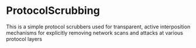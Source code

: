 # ProtocolScrubbing
 This is a simple protocol scrubbers used for transparent, active interposition mechanisms for explicitly removing network scans and attacks at various protocol layers 
